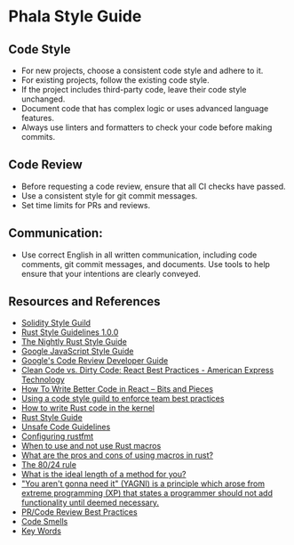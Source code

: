 # Phala Style Guide

## Code Style

- For new projects, choose a consistent code style and adhere to it.
- For existing projects, follow the existing code style.
- If the project includes third-party code, leave their code style unchanged.
- Document code that has complex logic or uses advanced language features.
- Always use linters and formatters to check your code before making commits.

## Code Review

- Before requesting a code review, ensure that all CI checks have passed.
- Use a consistent style for git commit messages.
- Set time limits for PRs and reviews.

## Communication:

- Use correct English in all written communication, including code comments, git commit messages, and documents. Use tools to help ensure that your intentions are clearly conveyed.

## Resources and References

- [Solidity Style Guild](https://docs.soliditylang.org/en/v0.8.17/style-guide.html)
- [Rust Style Guidelines 1.0.0](https://doc.rust-lang.org/1.0.0/style/README.html)
- [The Nightly Rust Style Guide](https://doc.rust-lang.org/nightly/style-guide/index.html)
- [Google JavaScript Style Guide](https://google.github.io/styleguide/jsguide.html)
- [Google's Code Review Developer Guide](https://google.github.io/eng-practices/review/)
- [Clean Code vs. Dirty Code: React Best Practices - American Express Technology](https://americanexpress.io/clean-code-dirty-code/)
- [How To Write Better Code in React – Bits and Pieces](https://blog.bitsrc.io/how-to-write-better-code-in-react-best-practices-b8ca87d462b0)
- [Using a code style guild to enforce team best practices](https://www.scraggo.com/code-style-guide/)
- [How to write Rust code in the kernel](https://www.kernel.org/doc/html/latest/rust/coding-guidelines.html)
- [Rust Style Guide](https://github.com/rust-dev-tools/fmt-rfcs/blob/master/guide/guide.md)
- [Unsafe Code Guidelines](https://github.com/rust-lang/unsafe-code-guidelines/)
- [Configuring rustfmt](https://github.com/rust-lang/rustfmt#configuring-rustfmt)
- [When to use and not use Rust macros](https://subscription.packtpub.com/book/application-development/9781838828103/9/ch09lvl1sec76/when-to-use-and-not-use-rust-macros)
- [What are the pros and cons of using macros in rust?](https://www.reddit.com/r/rust/comments/taxfe3/what_are_the_pros_and_cons_of_using_macros_in_rust/)
- [The 80/24 rule](https://blog.ploeh.dk/2019/11/04/the-80-24-rule/)
- [What is the ideal length of a method for you?](https://softwareengineering.stackexchange.com/questions/133404/what-is-the-ideal-length-of-a-method-for-you)
- ["You aren't gonna need it" (YAGNI) is a principle which arose from extreme programming (XP) that states a programmer should not add functionality until deemed necessary.](https://en.wikipedia.org/wiki/You_aren%27t_gonna_need_it)
- [PR/Code Review Best Practices](https://dev.to/nirajkvinit/pr-code-review-best-practices-5363)
- [Code Smells](https://blog.codinghorror.com/code-smells/)
- [Key Words](https://www.rfc-editor.org/rfc/rfc2119)
